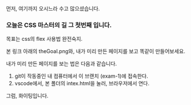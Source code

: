 먼저, 여기까지 오시느라 수고 많으셨습니다.

### 오늘은 CSS 마스터의 길 그 첫번째 입니다.

목표는 css의 flex 사용법 완전숙지.

본 링크 아래의 theGoal.png와, 내가 미리 만든 페이지를 보고 똑같이 만들어보세요.

내가 미리 만든 페이지를 보는 법은 다음과 같습니다.

1. git이 작동중인 내 컴퓨터에서 이 브랜치 (exam-1)에 접속한다.
2. vscode에서, 본 폴더의 intex.html을 눌러, 브라우저에서 연다.

그럼, 화이팅입니다.
